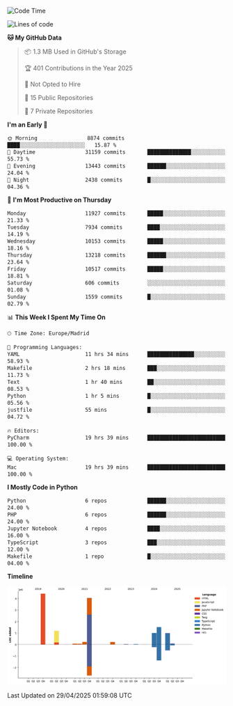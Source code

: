 <!--START_SECTION:waka-->
![Code Time](http://img.shields.io/badge/Code%20Time-794%20hrs%2025%20mins-blue)

![Lines of code](https://img.shields.io/badge/From%20Hello%20World%20I%27ve%20Written-13.9%20million%20lines%20of%20code-blue)

**🐱 My GitHub Data** 

> 📦 1.3 MB Used in GitHub's Storage 
 > 
> 🏆 401 Contributions in the Year 2025
 > 
> 🚫 Not Opted to Hire
 > 
> 📜 15 Public Repositories 
 > 
> 🔑 7 Private Repositories 
 > 
**I'm an Early 🐤** 

```text
🌞 Morning                8874 commits        ████░░░░░░░░░░░░░░░░░░░░░   15.87 % 
🌆 Daytime                31159 commits       ██████████████░░░░░░░░░░░   55.73 % 
🌃 Evening                13443 commits       ██████░░░░░░░░░░░░░░░░░░░   24.04 % 
🌙 Night                  2438 commits        █░░░░░░░░░░░░░░░░░░░░░░░░   04.36 % 
```
📅 **I'm Most Productive on Thursday** 

```text
Monday                   11927 commits       █████░░░░░░░░░░░░░░░░░░░░   21.33 % 
Tuesday                  7934 commits        ████░░░░░░░░░░░░░░░░░░░░░   14.19 % 
Wednesday                10153 commits       █████░░░░░░░░░░░░░░░░░░░░   18.16 % 
Thursday                 13218 commits       ██████░░░░░░░░░░░░░░░░░░░   23.64 % 
Friday                   10517 commits       █████░░░░░░░░░░░░░░░░░░░░   18.81 % 
Saturday                 606 commits         ░░░░░░░░░░░░░░░░░░░░░░░░░   01.08 % 
Sunday                   1559 commits        █░░░░░░░░░░░░░░░░░░░░░░░░   02.79 % 
```


📊 **This Week I Spent My Time On** 

```text
🕑︎ Time Zone: Europe/Madrid

💬 Programming Languages: 
YAML                     11 hrs 34 mins      ███████████████░░░░░░░░░░   58.93 % 
Makefile                 2 hrs 18 mins       ███░░░░░░░░░░░░░░░░░░░░░░   11.73 % 
Text                     1 hr 40 mins        ██░░░░░░░░░░░░░░░░░░░░░░░   08.53 % 
Python                   1 hr 5 mins         █░░░░░░░░░░░░░░░░░░░░░░░░   05.56 % 
justfile                 55 mins             █░░░░░░░░░░░░░░░░░░░░░░░░   04.72 % 

🔥 Editors: 
PyCharm                  19 hrs 39 mins      █████████████████████████   100.00 % 

💻 Operating System: 
Mac                      19 hrs 39 mins      █████████████████████████   100.00 % 
```

**I Mostly Code in Python** 

```text
Python                   6 repos             ██████░░░░░░░░░░░░░░░░░░░   24.00 % 
PHP                      6 repos             ██████░░░░░░░░░░░░░░░░░░░   24.00 % 
Jupyter Notebook         4 repos             ████░░░░░░░░░░░░░░░░░░░░░   16.00 % 
TypeScript               3 repos             ███░░░░░░░░░░░░░░░░░░░░░░   12.00 % 
Makefile                 1 repo              █░░░░░░░░░░░░░░░░░░░░░░░░   04.00 % 
```



**Timeline**

![Lines of Code chart](https://raw.githubusercontent.com/danisoronellas/danisoronellas/main/assets/bar_graph.png)


 Last Updated on 29/04/2025 01:59:08 UTC
<!--END_SECTION:waka-->
